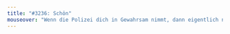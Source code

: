 ```yaml
---
title: "#3236: Schön"
mouseover: "Wenn die Polizei dich in Gewahrsam nimmt, dann eigentlich nur, um deine Schönheit zu bewundern."
---
```


